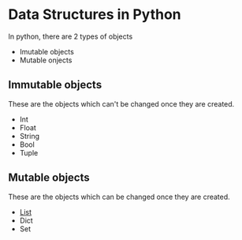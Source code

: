 # Data Structures in Python

In python, there are 2 types of objects
- Imutable objects
- Mutable onjects


## Immutable objects

These are the objects which can't be changed once they are created.
- Int
- Float
- String
- Bool
- Tuple


## Mutable objects

These are the objects which can be changed once they are created.
- [List](list.md)
- Dict
- Set